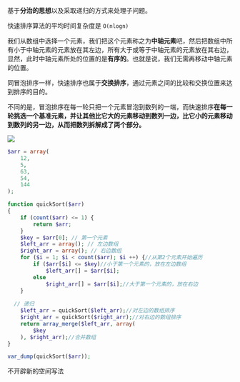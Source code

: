 基于**分治的思想**以及采取递归的方式来处理子问题。

快速排序算法的平均时间复杂度是 `O(nlogn)`

我们从数组中选择一个元素，我们把这个元素称之为**中轴元素**吧，然后把数组中所有小于中轴元素的元素放在其左边，所有大于或等于中轴元素的元素放在其右边，显然，此时中轴元素所处的位置的是**有序的**。也就是说，我们无需再移动中轴元素的位置。

同冒泡排序一样，快速排序也属于**交换排序**，通过元素之间的比较和交换位置来达到排序的目的。

不同的是，冒泡排序在每一轮只把一个元素冒泡到数列的一端，而快速排序**在每一轮挑选一个基准元素，并让其他比它大的元素移动到数列一边，比它小的元素移动到数列的另一边，从而把数列拆解成了两个部分。**

![](https://pic.superbed.cn/item/5d4bcd25451253d178f7085a.jpg)





```PHP
$arr = array(
    12,
    5,
    63,
    54,
    144
);

function quickSort($arr)
{
    if (count($arr) <= 1) {
        return $arr;
    }
    $key = $arr[0]; // 第一个元素
    $left_arr = array(); // 左边数组
    $right_arr = array(); // 右边数组
    for ($i = 1; $i < count($arr); $i ++) {//从第2个元素开始遍历
        if ($arr[$i] <= $key)//小于第一个元素的，放在左边数组
            $left_arr[] = $arr[$i];
        else
            $right_arr[] = $arr[$i];//大于第一个元素的，放在右边
    }
  
  // 递归
    $left_arr = quickSort($left_arr);//对左边的数组排序
    $right_arr = quickSort($right_arr);//对右边的数组排序
    return array_merge($left_arr, array(
        $key
    ), $right_arr);//合并数组
}

var_dump(quickSort($arr));


```

不开辟新的空间写法



```php


```

















